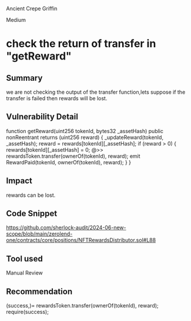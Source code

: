 Ancient Crepe Griffin

Medium

# check the return of transfer in "getReward"

## Summary
we are not checking the output of the transfer function,lets suppose if the transfer is failed then    rewards will be lost.
## Vulnerability Detail
 function getReward(uint256 tokenId, bytes32 _assetHash) public nonReentrant returns (uint256 reward) {
    _updateReward(tokenId, _assetHash);
    reward = rewards[tokenId][_assetHash];
    if (reward > 0) {
      rewards[tokenId][_assetHash] = 0;
   @>>   rewardsToken.transfer(ownerOf(tokenId), reward);
      emit RewardPaid(tokenId, ownerOf(tokenId), reward);
    }
  }
## Impact
  rewards  can be   lost.
## Code Snippet
https://github.com/sherlock-audit/2024-06-new-scope/blob/main/zerolend-one/contracts/core/positions/NFTRewardsDistributor.sol#L88
## Tool used

Manual Review

## Recommendation
(success,)= rewardsToken.transfer(ownerOf(tokenId), reward);
require(success);